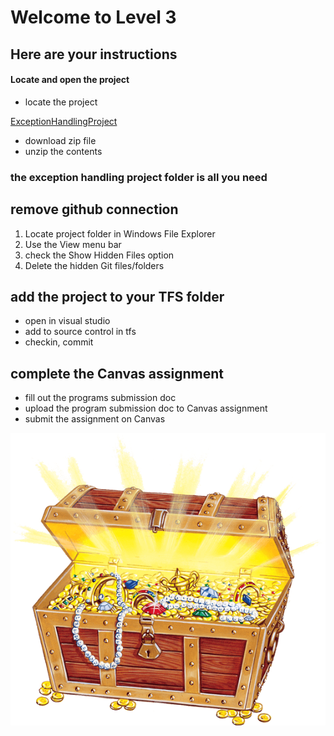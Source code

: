 # Welcome to Level 3

## Here are your instructions

#### Locate and open the project
- locate the project 

[ExceptionHandlingProject](https://github.com/OTC-CISRiley/CIS150Info)
- download zip file
- unzip the contents
### the exception handling project folder is all you need

## remove github connection
1. Locate project folder in Windows File Explorer
2. Use the View menu bar
3. check the Show Hidden Files option
4. Delete the hidden Git files/folders

## add the project to your TFS folder
- open in visual studio
- add to source control in tfs
- checkin, commit

## complete the Canvas assignment
- fill out the programs submission doc
- upload the program submission doc to Canvas assignment
- submit the assignment on Canvas

![Treasure](treasure_chest_PNG41.png)
